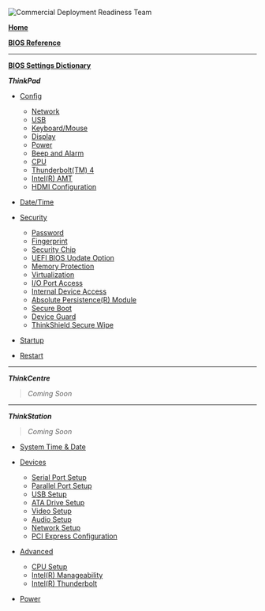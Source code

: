 ![Commercial Deployment Readiness Team](../../../img/cdrt.png)

[**Home**](/)

[**BIOS Reference**](bios/bios_top.md) 

---

[**BIOS Settings Dictionary**](bios/settings/dictionary.md)

***ThinkPad***

- [Config](bios/settings/thinkpad/config.md)
   - [Network](bios/settings/thinkpad/network.md)
   - [USB](bios/settings/thinkpad/usb.md)
   - [Keyboard/Mouse](bios/settings/thinkpad/keyboardmouse.md)
   - [Display](bios/settings/thinkpad/display.md)
   - [Power](bios/settings/thinkpad/power.md)
   - [Beep and Alarm](bios/settings/thinkpad/beepalarm.md)
   - [CPU](bios/settings/thinkpad/cpu.md)
   - [Thunderbolt(TM) 4](bios/settings/thinkpad/thunderbolttm4.md)
   - [Intel(R) AMT](bios/settings/thinkpad/intelramt.md)
   - [HDMI Configuration](bios/settings/thinkpad/hdmi.md)

- [Date/Time](bios/settings/thinkpad/datetime.md)

- [Security](bios/settings/thinkpad/security.md)
  - [Password](bios/settings/thinkpad/password.md)
  - [Fingerprint](bios/settings/thinkpad/fingerprint.md)
  - [Security Chip](bios/settings/thinkpad/securitychip.md)
  - [UEFI BIOS Update Option](bios/settings/thinkpad/uefibiosupdate.md)
  - [Memory Protection](bios/settings/thinkpad/memoryprotection.md)
  - [Virtualization](bios/settings/thinkpad/virtualization.md)
  - [I/O Port Access](bios/settings/thinkpad/ioportaccess.md)
  - [Internal Device Access](bios/settings/thinkpad/internaldeviceaccess.md)
  - [Absolute Persistence(R) Module](bios/settings/thinkpad/abspersistencemodule.md)
  - [Secure Boot](bios/settings/thinkpad/secureboot.md)
  - [Device Guard](bios/settings/thinkpad/deviceguard.md)
  - [ThinkShield Secure Wipe](bios/settings/thinkpad/thinkshieldsecurewipe.md)

- [Startup](bios/settings/thinkpad/startup.md)

- [Restart](bios/settings/thinkpad/restart.md)

---

***ThinkCentre***
> *Coming Soon*

---

***ThinkStation***
> *Coming Soon*

- [System Time & Date](bios/settings/thinkstation/systemtimedate.md)

- [Devices](bios/settings/thinkstation/devices.md)
  - [Serial Port Setup](bios/settings/thinkstation/serialportsetup.md)
  - [Parallel Port Setup](bios/settings/thinkstation/parallelportsetup.md)
  - [USB Setup](bios/settings/thinkstation/usbsetup.md)
  - [ATA Drive Setup](bios/settings/thinkstation/atadrivesetup.md)
  - [Video Setup](bios/settings/thinkstation/videosetup.md)
  - [Audio Setup](bios/settings/thinkstation/audiosetup.md)
  - [Network Setup](bios/settings/thinkstation/networksetup.md)
  - [PCI Express Configuration](bios/settings/thinkstation/pciexpresscofig.md)

- [Advanced](bios/settings/thinkstation/advanced.md)
  - [CPU Setup](bios/settings/thinkstation/cpusetup.md)
  - [Intel(R) Manageability](bios/settings/thinkstation/intelmanageability.md)
  - [Intel(R) Thunderbolt](bios/settings/thinkstation/intelthunderbolt.md)

- [Power](bios/settings/thinkstation/power.md)